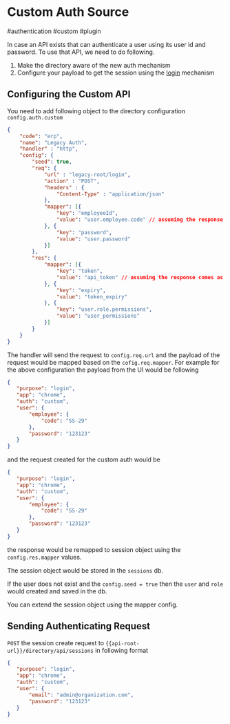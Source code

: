 # Custom Auth Source
#authentication #custom #plugin

In case an API exists that can authenticate a user using its user id and password. To use that API, we need to do following.

1. Make the directory aware of the new auth mechanism
2. Configure your payload to get the session using the [login](/services/directory/session-login.md) mechanism

## Configuring the Custom API

You need to add following object to the directory configuration `config.auth.custom`

```JSON
{
	"code": "erp",
	"name": "Legacy Auth",
	"handler" : "http",
	"config": {
		"seed": true,
		"req": {
			"url" : "legacy-root/login",
			"action" : "POST",
			"headers" : {
				"Content-Type" : "application/json"
			},
			"mapper": [{
				"key": "employeeId",
				"value": "user.employee.code" // assuming the response comes as data.api_token
			}, {
				"key": "password",
				"value": "user.password"
			}]
		},
		"res": {
			"mapper": [{
				"key": "token",
				"value": "api_token" // assuming the response comes as data.api_token
			}, {
				"key": "expiry",
				"value": "token_expiry"
			}, {
				"key": "user.role.permissions",
				"value": "user_permissions"
			}]
		}
	}
}
```

The handler will send the request to `config.req.url` and the payload of the request would be mapped based on the `cofig.req.mapper`. For example for the above configuration the payload from the UI would be following

```JSON
{
   "purpose": "login",
   "app": "chrome",
   "auth": "custom",
   "user": {
	   "employee": {
		   "code": "SS-29"
	   },
       "password": "123123"
   }
}
```

and the request created for the custom auth would be 
```JSON
{
   "purpose": "login",
   "app": "chrome",
   "auth": "custom",
   "user": {
	   "employee": {
		   "code": "SS-29"
	   },
       "password": "123123"
   }
}
```

the response would be remapped to session object using the `config.res.mapper` values. 

The session object would be stored in the `sessions` db. 

If the user does not exist and the `config.seed = true` then the `user` and `role` would created and saved in the db. 

You can extend the session object using the mapper config.

## Sending Authenticating Request

`POST` the session create request to  `{{api-root-url}}/directory/api/sessions`  in following format

```JSON
{
   "purpose": "login",
   "app": "chrome",
   "auth": "custom",
   "user": {
       "email": "admin@organization.com",
       "password": "123123"
   }
}
```

